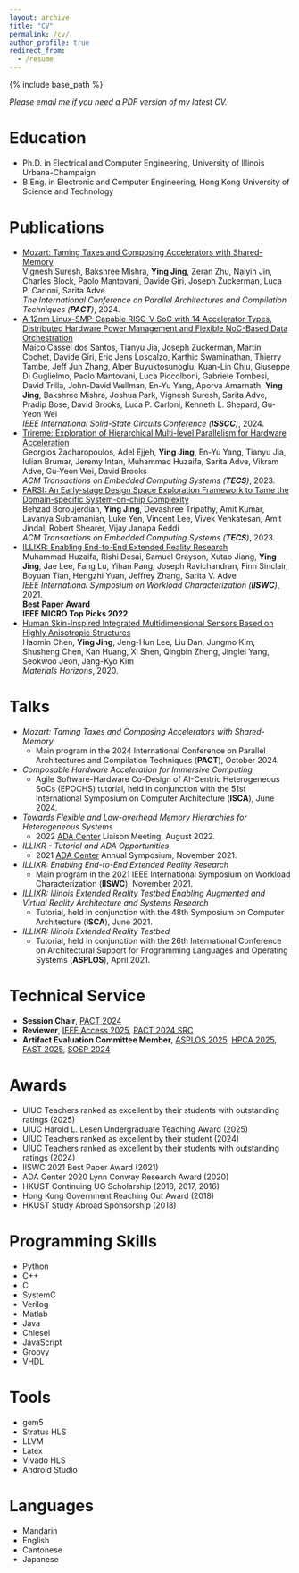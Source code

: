 ```yaml
---
layout: archive
title: "CV"
permalink: /cv/
author_profile: true
redirect_from:
  - /resume
---
```


{% include base_path %}

_Please email me if you need a PDF version of my latest CV._

Education
======
* Ph.D. in Electrical and Computer Engineering, University of Illinois Urbana-Champaign
* B.Eng. in Electronic and Computer Engineering, Hong Kong University of Science and Technology

Publications
======
* [Mozart: Taming Taxes and Composing Accelerators with Shared-Memory](https://rsim.cs.illinois.edu/Pubs/24-PACT-Mozart.pdf)<br>
  Vignesh Suresh, Bakshree Mishra, __Ying Jing__, Zeran Zhu, Naiyin Jin, Charles Block, Paolo Mantovani, Davide Giri, Joseph Zuckerman, Luca P. Carloni, Sarita Adve<br>
  _The International Conference on Parallel Architectures and Compilation Techniques (__PACT__)_, 2024.
* [A 12nm Linux-SMP-Capable RISC-V SoC with 14 Accelerator Types, Distributed Hardware Power Management and Flexible NoC-Based Data Orchestration](https://ieeexplore.ieee.org/abstract/document/10454572)<br>
  Maico Cassel dos Santos, Tianyu Jia, Joseph Zuckerman, Martin Cochet, Davide Giri, Eric Jens Loscalzo, Karthic Swaminathan, Thierry Tambe, Jeff Jun Zhang, Alper Buyuktosunoglu, Kuan-Lin Chiu, Giuseppe Di Guglielmo, Paolo Mantovani, Luca Piccolboni, Gabriele Tombesi, David Trilla, John-David Wellman, En-Yu Yang, Aporva Amarnath, __Ying Jing__, Bakshree Mishra, Joshua Park, Vignesh Suresh, Sarita Adve, Pradip Bose, David Brooks, Luca P. Carloni, Kenneth L. Shepard, Gu-Yeon Wei<br>
  _IEEE International Solid-State Circuits Conference (__ISSCC__)_, 2024.
* [Trireme: Exploration of Hierarchical Multi-level Parallelism for Hardware Acceleration](https://dl.acm.org/doi/full/10.1145/3580394)<br>
  Georgios Zacharopoulos, Adel Ejjeh, __Ying Jing__, En-Yu Yang, Tianyu Jia, Iulian Brumar, Jeremy Intan, Muhammad Huzaifa, Sarita Adve, Vikram Adve, Gu-Yeon Wei, David Brooks<br>
  _ACM Transactions on Embedded Computing Systems (__TECS__)_, 2023.
* [FARSI: An Early-stage Design Space Exploration Framework to Tame the Domain-specific System-on-chip Complexity](https://dl.acm.org/doi/abs/10.1145/3544016)<br>
  Behzad Boroujerdian, __Ying Jing__, Devashree Tripathy, Amit Kumar, Lavanya Subramanian, Luke Yen, Vincent Lee, Vivek Venkatesan, Amit Jindal, Robert Shearer, Vijay Janapa Reddi<br>
  _ACM Transactions on Embedded Computing Systems (__TECS__)_, 2023.
* [ILLIXR: Enabling End-to-End Extended Reality Research](https://ieeexplore.ieee.org/document/9668280)<br>
  Muhammad Huzaifa, Rishi Desai, Samuel Grayson, Xutao Jiang, __Ying Jing__, Jae Lee, Fang Lu, Yihan Pang, Joseph Ravichandran, Finn Sinclair, Boyuan Tian, Hengzhi Yuan, Jeffrey Zhang, Sarita V. Adve<br>
  _IEEE International Symposium on Workload Characterization (__IISWC__)_, 2021.<br>
  __Best Paper Award__<br>
  __IEEE MICRO Top Picks 2022__
* [Human Skin-Inspired Integrated Multidimensional Sensors Based on Highly Anisotropic Structures](https://www.researchgate.net/publication/342221438_Human_Skin-Inspired_Integrated_Multidimensional_Sensors_Based_on_Highly_Anisotropic_Structures)<br>
  Haomin Chen, __Ying Jing__, Jeng-Hun Lee, Liu Dan, Jungmo Kim, Shusheng Chen, Kan Huang, Xi Shen, Qingbin Zheng, Jinglei Yang, Seokwoo Jeon, Jang-Kyo Kim<br>
  _Materials Horizons_, 2020.

Talks
======
* _Mozart: Taming Taxes and Composing Accelerators with Shared-Memory_
  * Main program in the 2024 International Conference on Parallel Architectures and Compilation Techniques (__PACT__), October 2024.
* _Composable Hardware Acceleration for Immersive Computing_
  * Agile Software-Hardware Co-Design of AI-Centric Heterogeneous SoCs (EPOCHS) tutorial, held in conjunction with the 51st International Symposium on Computer Architecture (__ISCA__), June 2024.
* _Towards Flexible and Low-overhead Memory Hierarchies for Heterogeneous Systems_
  * 2022 [ADA Center](https://adacenter.org/past-liaison-meetings) Liaison Meeting, August 2022.
* _ILLIXR - Tutorial and ADA Opportunities_
  * 2021 [ADA Center](https://adacenter.org/fallsymposium2021) Annual Symposium, November 2021.
* _ILLIXR: Enabling End-to-End Extended Reality Research_
  * Main program in the 2021 IEEE International Symposium on Workload Characterization (__IISWC__), November 2021.
* _ILLIXR: Illinois Extended Reality Testbed Enabling Augmented and Virtual Reality Architecture and Systems Research_
  * Tutorial, held in conjunction with the 48th Symposium on Computer Architecture (__ISCA__), June 2021.
* _ILLIXR: Illinois Extended Reality Testbed_
  * Tutorial, held in conjunction with the 26th International Conference on Architectural Support for Programming Languages and Operating Systems (__ASPLOS__), April 2021.

Technical Service
======
* __Session Chair__, [PACT 2024](https://pact2024.github.io/program/)
* __Reviewer__, [IEEE Access 2025](https://ieeeaccess.ieee.org/), [PACT 2024 SRC](https://pact2024.github.io/src/)
* __Artifact Evaluation Committee Member__, [ASPLOS 2025](https://www.asplos-conference.org/asplos2025/), [HPCA 2025](https://hpca-conf.org/2025/), [FAST 2025](https://www.usenix.org/conference/fast25), [SOSP 2024](https://sigops.org/s/conferences/sosp/2024/)

Awards
======
* UIUC Teachers ranked as excellent by their students with outstanding ratings (2025)
* UIUC Harold L. Lesen Undergraduate Teaching Award (2025)
* UIUC Teachers ranked as excellent by their student (2024)
* UIUC Teachers ranked as excellent by their students with outstanding ratings (2024)
* IISWC 2021 Best Paper Award (2021)
* ADA Center 2020 Lynn Conway Research Award (2020)
* HKUST Continuing UG Scholarship (2018, 2017, 2016)
* Hong Kong Government Reaching Out Award (2018)
* HKUST Study Abroad Sponsorship (2018)

Programming Skills
======
* Python
* C++
* C
* SystemC
* Verilog
* Matlab
* Java
* Chiesel
* JavaScript
* Groovy
* VHDL

Tools
======
* gem5
* Stratus HLS
* LLVM
* Latex
* Vivado HLS
* Android Studio

Languages
======
* Mandarin
* English
* Cantonese
* Japanese
